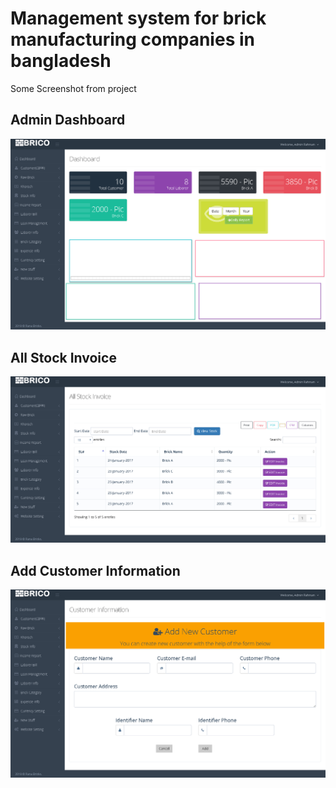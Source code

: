 # Management system for brick manufacturing companies in bangladesh
<p>
Some Screenshot from project
</p>
<h2 align="left">
Admin Dashboard
</h2>
<img src="a1.jpg">
<h2 align="left">
All Stock Invoice
</h2>
<img src="a3.jpg">
<h2 align="left">
Add Customer Information
</h2>
<img src="a2.jpg">
